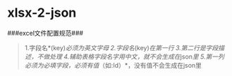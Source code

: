 # xlsx-2-json



###excel文件配置规范###

>1.字段名*(key)*必须为英文字母
2.字段名*(key)*在第一行
3.第二行是字段描述，不做处理
4.辅助表格字段名字用中文，就不会生成在*json*里
5.第一列必须为必填字段，必须有值*（如:Id）*，没有值不会生成在json里
